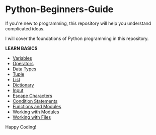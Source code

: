# Python-Beginners-Guide
If you're new to programming, this repository will help you understand complicated ideas. 

I will cover the foundations of Python programming in this repository.

**LEARN BASICS**
- [Variables](https://github.com/kents00/Python-Beginners-Guide/blob/main/Lib/variables.py)
- [Operators](https://github.com/kents00/Python-Beginners-Guide/blob/main/Lib/operators.py)
- [Data Types](https://github.com/kents00/Python-Beginners-Guide/blob/main/Lib/data_types.py)
- [Tuple](https://github.com/kents00/Python-Beginners-Guide/blob/main/Lib/tuple.py)
- [List](https://github.com/kents00/Python-Beginners-Guide/blob/main/Lib/list.py)
- [Dictionary](https://github.com/kents00/Python-Beginners-Guide/blob/main/Lib/dictionary.py)
- [Input](https://github.com/kents00/Python-Beginners-Guide/blob/main/Lib/input.py)
- [Escape Characters](https://github.com/kents00/Python-Beginners-Guide/blob/main/Lib/esc_chtr.py)
- [Condition Statements](https://github.com/kents00/Python-Beginners-Guide/blob/main/Lib/Condition_Statements.py)
- [Functions and Modules](https://github.com/kents00/Python-Beginners-Guide/blob/main/Lib/Func_and_Modls.py)
- [Working with Modules](https://github.com/kents00/Python-Beginners-Guide/blob/main/Lib/modules.py)
- [Working with Files](https://github.com/kents00/Python-Beginners-Guide/blob/main/Lib/working_w_file.py)

Happy Coding!
